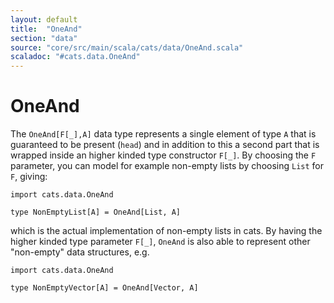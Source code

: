 ```yaml
---
layout: default
title:  "OneAnd"
section: "data"
source: "core/src/main/scala/cats/data/OneAnd.scala"
scaladoc: "#cats.data.OneAnd"
---
```

# OneAnd

The `OneAnd[F[_],A]` data type represents a single element of type `A`
that is guaranteed to be present (`head`) and in addition to this a
second part that is wrapped inside an higher kinded type constructor
`F[_]`.  By choosing the `F` parameter, you can model for example
non-empty lists by choosing `List` for `F`, giving:

```tut:silent
import cats.data.OneAnd

type NonEmptyList[A] = OneAnd[List, A]
```

which is the actual implementation of non-empty lists in cats.  By
having the higher kinded type parameter `F[_]`, `OneAnd` is also able
to represent other "non-empty" data structures, e.g.

```tut:silent
import cats.data.OneAnd

type NonEmptyVector[A] = OneAnd[Vector, A]
```

